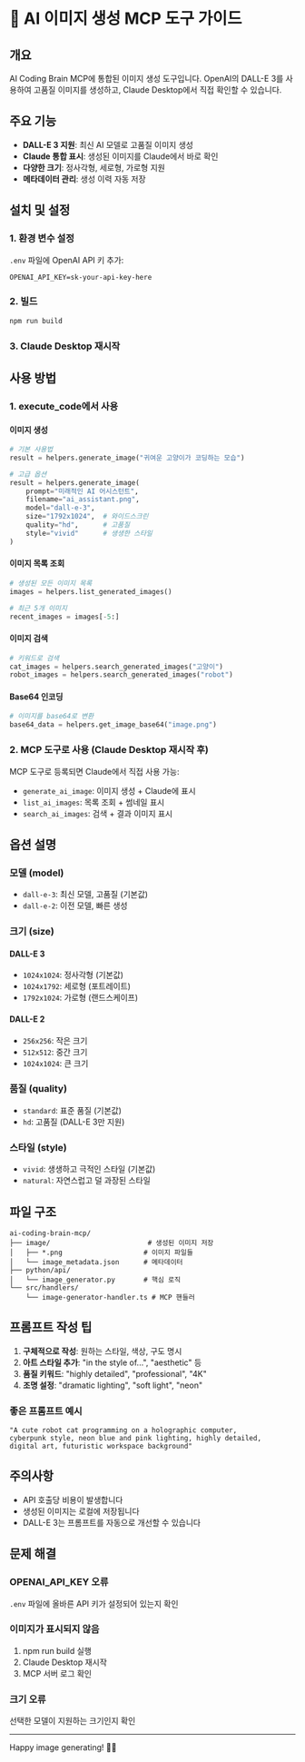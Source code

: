 # 🎨 AI 이미지 생성 MCP 도구 가이드

## 개요
AI Coding Brain MCP에 통합된 이미지 생성 도구입니다. OpenAI의 DALL-E 3를 사용하여 고품질 이미지를 생성하고, Claude Desktop에서 직접 확인할 수 있습니다.

## 주요 기능
- **DALL-E 3 지원**: 최신 AI 모델로 고품질 이미지 생성
- **Claude 통합 표시**: 생성된 이미지를 Claude에서 바로 확인
- **다양한 크기**: 정사각형, 세로형, 가로형 지원
- **메타데이터 관리**: 생성 이력 자동 저장

## 설치 및 설정

### 1. 환경 변수 설정
`.env` 파일에 OpenAI API 키 추가:
```
OPENAI_API_KEY=sk-your-api-key-here
```

### 2. 빌드
```bash
npm run build
```

### 3. Claude Desktop 재시작

## 사용 방법

### 1. execute_code에서 사용

#### 이미지 생성
```python
# 기본 사용법
result = helpers.generate_image("귀여운 고양이가 코딩하는 모습")

# 고급 옵션
result = helpers.generate_image(
    prompt="미래적인 AI 어시스턴트",
    filename="ai_assistant.png",
    model="dall-e-3",
    size="1792x1024",  # 와이드스크린
    quality="hd",      # 고품질
    style="vivid"      # 생생한 스타일
)
```

#### 이미지 목록 조회
```python
# 생성된 모든 이미지 목록
images = helpers.list_generated_images()

# 최근 5개 이미지
recent_images = images[-5:]
```

#### 이미지 검색
```python
# 키워드로 검색
cat_images = helpers.search_generated_images("고양이")
robot_images = helpers.search_generated_images("robot")
```

#### Base64 인코딩
```python
# 이미지를 base64로 변환
base64_data = helpers.get_image_base64("image.png")
```

### 2. MCP 도구로 사용 (Claude Desktop 재시작 후)

MCP 도구로 등록되면 Claude에서 직접 사용 가능:
- `generate_ai_image`: 이미지 생성 + Claude에 표시
- `list_ai_images`: 목록 조회 + 썸네일 표시
- `search_ai_images`: 검색 + 결과 이미지 표시

## 옵션 설명

### 모델 (model)
- `dall-e-3`: 최신 모델, 고품질 (기본값)
- `dall-e-2`: 이전 모델, 빠른 생성

### 크기 (size)
#### DALL-E 3
- `1024x1024`: 정사각형 (기본값)
- `1024x1792`: 세로형 (포트레이트)
- `1792x1024`: 가로형 (랜드스케이프)

#### DALL-E 2
- `256x256`: 작은 크기
- `512x512`: 중간 크기
- `1024x1024`: 큰 크기

### 품질 (quality)
- `standard`: 표준 품질 (기본값)
- `hd`: 고품질 (DALL-E 3만 지원)

### 스타일 (style)
- `vivid`: 생생하고 극적인 스타일 (기본값)
- `natural`: 자연스럽고 덜 과장된 스타일

## 파일 구조
```
ai-coding-brain-mcp/
├── image/                        # 생성된 이미지 저장
│   ├── *.png                    # 이미지 파일들
│   └── image_metadata.json      # 메타데이터
├── python/api/
│   └── image_generator.py       # 핵심 로직
└── src/handlers/
    └── image-generator-handler.ts # MCP 핸들러
```

## 프롬프트 작성 팁

1. **구체적으로 작성**: 원하는 스타일, 색상, 구도 명시
2. **아트 스타일 추가**: "in the style of...", "aesthetic" 등
3. **품질 키워드**: "highly detailed", "professional", "4K"
4. **조명 설정**: "dramatic lighting", "soft light", "neon"

### 좋은 프롬프트 예시
```
"A cute robot cat programming on a holographic computer, 
cyberpunk style, neon blue and pink lighting, highly detailed, 
digital art, futuristic workspace background"
```

## 주의사항
- API 호출당 비용이 발생합니다
- 생성된 이미지는 로컬에 저장됩니다
- DALL-E 3는 프롬프트를 자동으로 개선할 수 있습니다

## 문제 해결

### OPENAI_API_KEY 오류
`.env` 파일에 올바른 API 키가 설정되어 있는지 확인

### 이미지가 표시되지 않음
1. npm run build 실행
2. Claude Desktop 재시작
3. MCP 서버 로그 확인

### 크기 오류
선택한 모델이 지원하는 크기인지 확인

---

Happy image generating! 🎨✨
